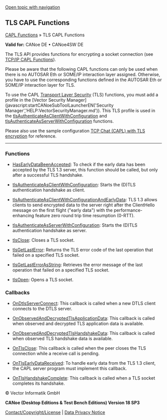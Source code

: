 [Open topic with navigation](../../../../CANoeDEFamily.htm#Topics/CAPLFunctions/TLSAPI/CAPLfunctionsTLSOverview.md)

## TLS CAPL Functions

[CAPL Functions](../CAPLfunctions.md) » TLS CAPL Functions

**Valid for:** CANoe DE • CANoe4SW DE

The TLS API provides functions for encrypting a socket connection (see [TCP/IP CAPL Functions](../TCPIPAPI/CAPLfunctionsTCPIPOverview.md)).

Please be aware that the following CAPL functions can only be used when there is no AUTOSAR Eth or SOME/IP interaction layer assigned. Otherwise, you have to use the corresponding functions defined in the AUTOSAR Eth or SOME/IP interaction layer for TLS.

To use the CAPL [Transport Layer Security](../../CANoeCANalyzer/Security/SecurityTLS.md) (TLS) functions, you must add a profile in the [Vector Security Manager](javascript:startCANoeSubToolLauncherEN('Security Manager','HELP:VectorSecurityManager.md')). This TLS profile is used in the [tlsAuthenticateAsClientWithConfiguration](Functions/CAPLFunctiontlsAuthenticateAsClientWithConfiguration.md) and [tlsAuthenticateAsServerWithConfiguration](Functions/CAPLFunctiontlsAuthenticateAsServerWithConfiguration.md) functions.

Please also use the sample configuration [TCP Chat (CAPL) with TLS encryption](../../SampConf/Ethernet/CANoe/Chat/ChatTLScn.md) for reference.

---

### Functions

- [HasEarlyDataBeenAccepted](Functions/CAPLFunctionHasEarlyDataBeenAccepted.md): To check if the early data has been accepted by the TLS 1.3 server, this function should be called, but only after a successful TLS handshake.

- [tlsAuthenticateAsClientWithConfiguration](Functions/CAPLFunctiontlsAuthenticateAsClientWithConfiguration.md): Starts the (D)TLS authentication handshake as client.

- [tlsAuthenticateAsClientWithConfigurationAndEarlyData](Functions/CAPLFunctiontlsAuthenticateAsClientWithConfigurationAndEarlyData.md): TLS 1.3 allows clients to send encrypted data to the server right after the ClientHello message on the first flight ("early data") with the performance-enhancing feature zero round trip time resumption (0-RTT).

- [tlsAuthenticateAsServerWithConfiguration](Functions/CAPLFunctiontlsAuthenticateAsServerWithConfiguration.md): Starts the (D)TLS authentication handshake as server.

- [tlsClose](Functions/CAPLfunctiontlsClose.md): Closes a TLS socket.

- [tlsGetLastError](Functions/CAPLfunctiontlsGetLastError.md): Returns the TLS error code of the last operation that failed on a specified TLS socket.

- [tlsGetLastErrorAsString](Functions/CAPLfunctiontlsGetLastErrorAsString.md): Retrieves the error message of the last operation that failed on a specified TLS socket.

- [tlsOpen](Functions/CAPLfunctiontlsOpen.md): Opens a TLS socket.

### Callbacks

- [OnDtlsServerConnect](EventProcedures/CAPLfunctionOnDtlsServerConnect.md): This callback is called when a new DTLS client connects to the DTLS server.

- [OnObservedAndDecryptedTlsApplicationData](EventProcedures/CAPLfunctionOnObservedAndDecryptedTlsApplicationData.md): This callback is called when observed and decrypted TLS application data is available.

- [OnObservedAndDecryptedTlsHandshakeData](EventProcedures/CAPLfunctionOnObservedAndDecryptedTlsHandshakeData.md): This callback is called when observed TLS handshake data is available.

- [OnTlsClose](EventProcedures/CAPLfunctionOnTlsClose.md): This callback is called when the peer closes the TLS connection while a receive call is pending.

- [OnTlsEarlyDataReceived](EventProcedures/CAPLfunctionOnTlsEarlyDataReceived.md): To handle early data from the TLS 1.3 client, the CAPL server program must implement this callback.

- [OnTlsHandshakeComplete](EventProcedures/CAPLfunctionOnTlsHandshakeComplete.md): This callback is called when a TLS socket completes its handshake.

© Vector Informatik GmbH

**CANoe (Desktop Editions & Test Bench Editions) Version 18 SP3**

[Contact/Copyright/License](../../Shared/ContactCopyrightLicense.md) | [Data Privacy Notice](https://www.vector.com/int/en/company/get-info/privacy-policy/)